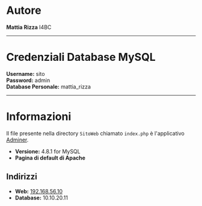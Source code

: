 # Autore
**Mattia Rizza**
I4BC

---

# Credenziali Database MySQL

**Username:** sito  
**Password:** admin  
**Database Personale:** mattia_rizza

---

# Informazioni

Il file presente nella directory `SitoWeb` chiamato `index.php` è l'applicativo [Adminer](https://www.adminer.org/).

- **Versione:** 4.8.1 for MySQL
- **Pagina di default di Apache**

## Indirizzi

- **Web:** [192.168.56.10](http://192.168.56.10)
- **Database:** 10.10.20.11
